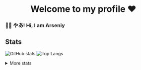 <h1 align="center">Welcome to my profile ❤️</h1>

### 👋🏻 やあ! Hi, I am Arseniy

## Stats

![GitHub stats](https://github-readme-stats.vercel.app/api?username=ArseniyDuck&show_icons=true&theme=nord)
![Top Langs](https://github-readme-stats.vercel.app/api/top-langs/?username=ArseniyDuck&theme=nord)

<details>
  <summary>More stats</summary>
  
  <table>
  <tr>
  <th> My Codewars account </th>
  <th> My LeetCode account </th>
  </tr>
  <tr>
  <td>


  [![Profile badge](https://www.codewars.com/users/ArseniyDuck/badges/large)](https://www.codewars.com/users/ArseniyDuck)

  </td>
  <td>

  [![KnlnKS's LeetCode stats](https://leetcode-stats-six.vercel.app/api?username=ArseniyDuck&theme=dark)](https://leetcode.com/ArseniyDuck/)

  </td>
  </tr>
  </table>
  
</details>
